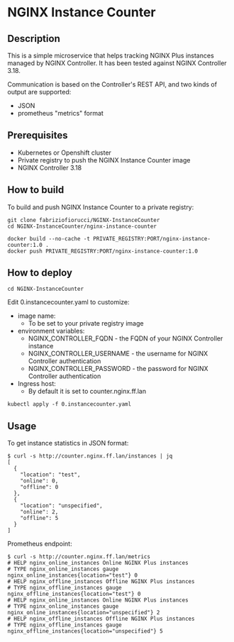 # NGINX Instance Counter

## Description

This is a simple microservice that helps tracking NGINX Plus instances managed by NGINX Controller.
It has been tested against NGINX Controller 3.18.

Communication is based on the Controller's REST API, and two kinds of output are supported:

- JSON
- prometheus "metrics" format

## Prerequisites

- Kubernetes or Openshift cluster
- Private registry to push the NGINX Instance Counter image
- NGINX Controller 3.18

## How to build

To build and push NGINX Instance Counter to a private registry:

```
git clone fabriziofiorucci/NGINX-InstanceCounter
cd NGINX-InstanceCounter/nginx-instance-counter

docker build --no-cache -t PRIVATE_REGISTRY:PORT/nginx-instance-counter:1.0 .
docker push PRIVATE_REGISTRY:PORT/nginx-instance-counter:1.0
```

## How to deploy

```
cd NGINX-InstanceCounter
```

Edit 0.instancecounter.yaml to customize:

- image name:
  - To be set to your private registry image
- environment variables:
  - NGINX_CONTROLLER_FQDN - the FQDN of your NGINX Controller instance
  - NGINX_CONTROLLER_USERNAME - the username for NGINX Controller authentication
  - NGINX_CONTROLLER_PASSWORD - the password for NGINX Controller authentication
- Ingress host:
  - By default it is set to counter.nginx.ff.lan

```
kubectl apply -f 0.instancecounter.yaml
```

## Usage

To get instance statistics in JSON format:

```
$ curl -s http://counter.nginx.ff.lan/instances | jq
[
  {
    "location": "test",
    "online": 0,
    "offline": 0
  },
  {
    "location": "unspecified",
    "online": 2,
    "offline": 5
  }
]
```

Prometheus endpoint:

```
$ curl -s http://counter.nginx.ff.lan/metrics
# HELP nginx_online_instances Online NGINX Plus instances
# TYPE nginx_online_instances gauge
nginx_online_instances{location="test"} 0
# HELP nginx_offline_instances Offline NGINX Plus instances
# TYPE nginx_offline_instances gauge
nginx_offline_instances{location="test"} 0
# HELP nginx_online_instances Online NGINX Plus instances
# TYPE nginx_online_instances gauge
nginx_online_instances{location="unspecified"} 2
# HELP nginx_offline_instances Offline NGINX Plus instances
# TYPE nginx_offline_instances gauge
nginx_offline_instances{location="unspecified"} 5
```

